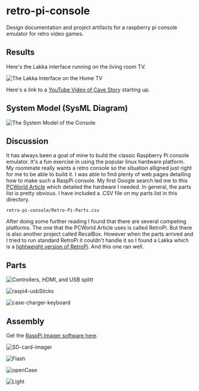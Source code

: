 # retro-pi-console
Design documentation and project artifacts for a raspberry pi console emulator for retro video games. 

## Results

Here's the Lakka interface running on the living room TV. 

![The Lakka Interface on the Home TV](./pics/Result.jpg)

Here's a link to a [YouTube Video of Cave Story](https://youtu.be/Z5ow7Hn4VNo) starting up. 


## System Model (SysML Diagram)

![The System Model of the Console](./pics/system-model.png)

## Discussion


It has always been a goal of mine to build the classic Raspberry Pi console emulator. It's a fun exercise in using the popular linux hardware platform. My roommate really wants a retro console so the situation alligned just right for me to be able to build it. I was able to find plenty of web pages detailing how to make such a RaspPi console. My first Google search led me to this [PCWorld Article](https://www.pcworld.com/article/406449/how-to-build-a-raspberry-pi-retrogaming-emulation-console.html) which detailed the hardware I needed. In general, the parts list is pretty obvious. I have included a .CSV file on my parts list in this directory. 

```
retro-pi-console/Retro-Pi-Parts.csv
```

After doing some further reading I found that there are several competing platforms. The one that the PCWorld Article uses is called RetroPi. But there is also another project called RecalBox. However when the parts arrived and I tried to run standard RetroPi it couldn't handle it so I found a Lakka which is a [lightweight version of RetroPi]([url](https://www.lakka.tv/get/windows/rpi/)https://www.lakka.tv/get/windows/rpi/). And this one ran well. 

## Parts
![Controllers, HDMI, and USB splitt](./pics/ctrl-hdmi-usb4.jpg)


![raspi4-usbSticks](./pics/raspi4-usbSticks.jpg)


![case-charger-keyboard](./pics/case-charger-keyboard.jpg)

## Assembly

Get the [RaspPi Imager software here](https://www.raspberrypi.com/software/). 

![SD-card-imager](./pics/SD-card-imager.png)

![Flash](./pics/Flash.jpg)

![openCase](./pics/openCase.jpg)

![Light](./pics/Light.jpg)


